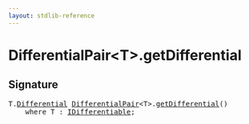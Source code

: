 ```yaml
---
layout: stdlib-reference
---
```


# DifferentialPair\<T\>\.getDifferential

## Signature 

<pre>
T.<a href="/stdlib-reference/types/DifferentialPair/Differential">Differential</a> <a href="/stdlib-reference/types/DifferentialPair/index" class="code_type">DifferentialPair</a>&lt;T&gt;.<a href="/stdlib-reference/types/DifferentialPair/getDifferential">getDifferential</a>()
    <span class='code_keyword'>where</span> T : <a href="/stdlib-reference/interfaces/IDifferentiable/index" class="code_type">IDifferentiable</a>;

</pre>

